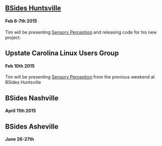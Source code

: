 ## [BSides Huntsville](http://http://www.bsideshuntsville.org/ "BSides Huntsville")
#### Feb 6-7th 2015 

Tim will be presenting [Sensory Perception](http://www.bsideshuntsville.org/presentation/sensory-perception-diy-approach-building-sensor-network "Sensory Perception") and releasing code for his new project.

## Upstate Carolina Linux Users Group
#### Feb 10th 2015

Tim will be presenting [Sensory Perception](http://www.bsideshuntsville.org/presentation/sensory-perception-diy-approach-building-sensor-network "Sensory Perception") from the previous weekend at BSides Huntsville

## BSides Nashville
#### April 11th 2015



## BSides Asheville 
#### June 26-27th

